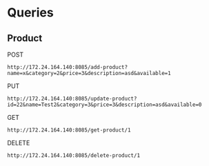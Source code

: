 # Queries


## Product

POST

```
http://172.24.164.140:8085/add-product?name=x&category=2&price=3&description=asd&available=1
```


PUT 

```
http://172.24.164.140:8085/update-product?id=22&name=Test2&category=3&price=3&description=asd&available=0
```

GET
```
http://172.24.164.140:8085/get-product/1
```

DELETE
```
http://172.24.164.140:8085/delete-product/1
```